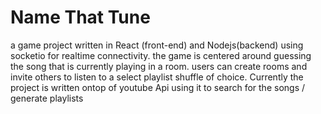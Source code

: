# Name That Tune
a game project written in React (front-end) and Nodejs(backend) using socketio for realtime connectivity.
the game is centered around guessing the song that is currently playing in a room.
users can create rooms and invite others to listen to a select playlist shuffle of choice.
Currently the project is written ontop of youtube Api using it to search for the songs / generate playlists
